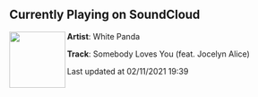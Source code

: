## Currently Playing on SoundCloud

[<img align="left" width="100" src="https://i1.sndcdn.com/artworks-hZxW3jEq3Brgx2lQ-JtCWVw-t50x50.jpg">](https://soundcloud.com/whitepanda/somebody-loves-you-jocelyn-alice?in=saxurn/sets/virii)

**Artist**: White Panda 

**Track**: Somebody Loves You (feat. Jocelyn Alice)

Last updated at 02/11/2021 19:39
